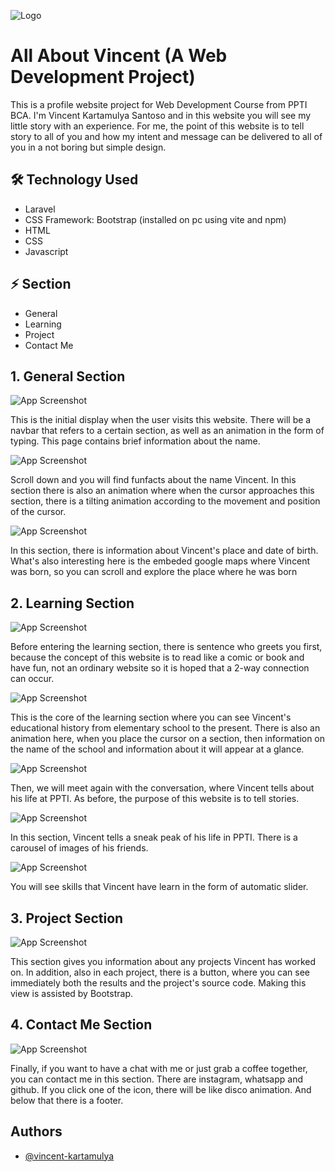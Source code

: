 ![Logo](public/img/logo.png)

# All About Vincent (A Web Development Project)

This is a profile website project for Web Development Course from PPTI BCA. I'm Vincent Kartamulya Santoso and in this website you will see my little story with an experience. For me, the point of this website is to tell story to all of you and how my intent and message can be delivered to all of you in a not boring but simple design. 


## 🛠 Technology Used
- Laravel
- CSS Framework: Bootstrap (installed on pc using vite and npm)
- HTML
- CSS
- Javascript


## ⚡️ Section
- General
- Learning
- Project
- Contact Me


## 1. General Section

![App Screenshot](public/img/home.png)

This is the initial display when the user visits this website. There will be a navbar that refers to a certain section, as well as an animation in the form of typing. This page contains brief information about the name.

![App Screenshot](public/img/funfact.png)

Scroll down and you will find funfacts about the name Vincent. In this section there is also an animation where when the cursor approaches this section, there is a tilting animation according to the movement and position of the cursor.

![App Screenshot](public/img/map.png)

In this section, there is information about Vincent's place and date of birth. What's also interesting here is the embeded google maps where Vincent was born, so you can scroll and explore the place where he was born



## 2. Learning Section

![App Screenshot](public/img/learn-connect.png)

Before entering the learning section, there is sentence who greets you first, because the concept of this website is to read like a comic or book and have fun, not an ordinary website so it is hoped that a 2-way connection can occur.

![App Screenshot](public/img/learning.png)

This is the core of the learning section where you can see Vincent's educational history from elementary school to the present. There is also an animation here, when you place the cursor on a section, then information on the name of the school and information about it will appear at a glance.

![App Screenshot](public/img/learn-connect2.png)

Then, we will meet again with the conversation, where Vincent tells about his life at PPTI. As before, the purpose of this website is to tell stories.

![App Screenshot](public/img/friends.png)

In this section, Vincent tells a sneak peak of his life in PPTI. There is a carousel of images of his friends.

![App Screenshot](public/img/skill.png)

You will see skills that Vincent have learn in the form of automatic slider.



## 3. Project Section

![App Screenshot](public/img/project.png)

This section gives you information about any projects Vincent has worked on. In addition, also in each project, there is a button, where you can see immediately both the results and the project's source code. Making this view is assisted by Bootstrap.



## 4. Contact Me Section

![App Screenshot](public/img/contactme.png)

Finally, if you want to have a chat with me or just grab a coffee together, you can contact me in this section. There are instagram, whatsapp and github. If you click one of the icon, there will be like disco animation. And below that there is a footer. 



## Authors

- [@vincent-kartamulya](https://github.com/vincent-kartamulya/)
